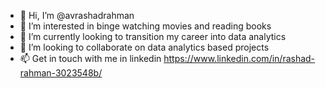- 👋 Hi, I’m @avrashadrahman
- 👀 I’m interested in binge watching movies and reading books
- 🌱 I’m currently looking to transition my career into data analytics
- 💞️ I’m looking to collaborate on data analytics based projects
- 📫 Get in touch with me in linkedin https://www.linkedin.com/in/rashad-rahman-3023548b/

<!---
avrashadrahman/avrashadrahman is a ✨ special ✨ repository because its `README.md` (this file) appears on your GitHub profile.
You can click the Preview link to take a look at your changes.
--->
